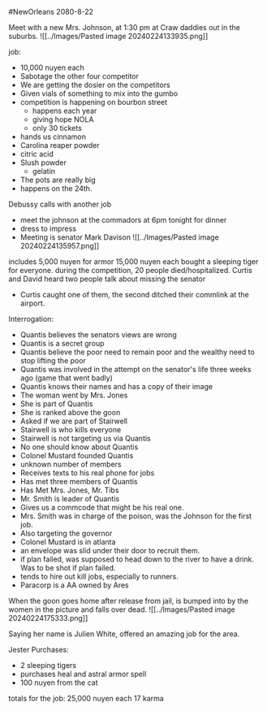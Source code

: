 #NewOrleans 
2080-8-22

Meet with a new Mrs. Johnson, at 1:30 pm at Craw daddies out in the suburbs.
![[../Images/Pasted image 20240224133935.png]]

job:
- 10,000 nuyen each
- Sabotage the other four competitor 
- We are getting the dosier on the competitors
- Given vials of something to mix into the gumbo
- competition is happening on bourbon street
	- happens each year
	- giving hope NOLA
	- only 30 tickets
- hands us cinnamon
- Carolina reaper powder
- citric acid
- Slush powder
	- gelatin
- The pots are really big
- happens on the 24th.

Debussy calls with another job
- meet the johnson at the commadors at 6pm tonight for dinner
- dress to impress
- Meeting is senator Mark Davison
![[../Images/Pasted image 20240224135957.png]]

includes 5,000 nuyen for armor
15,000 nuyen each
bought a sleeping tiger for everyone.
during the competition, 20 people died/hospitalized.
Curtis and David heard two people talk about missing the senator
- Curtis caught one of them, the second ditched their commlink at the airport.

Interrogation:
- Quantis believes the senators views are wrong
- Quantis is a secret group
- Quantis believe the poor need to remain poor and the wealthy need to stop lifting the poor
- Quantis was involved in the attempt on the senator's life three weeks ago (game that went badly)
- Quantis knows their names and has a copy of their image
- The woman went by Mrs. Jones
- She is part of Quantis
- She is ranked above the goon
- Asked if we are part of Stairwell
- Stairwell is who kills everyone
- Stairwell is not targeting us via Quantis
- No one should know about Quantis
- Colonel Mustard founded Quantis
- unknown number of members
- Receives texts to his real phone for jobs
- Has met three members of Quantis
- Has Met Mrs. Jones, Mr. Tibs
- Mr. Smith is leader of Quantis
- Gives us a commcode that might be his real one.
- Mrs. Smith was in charge of the poison, was the Johnson for the first job.
- Also targeting the governor
- Colonel Mustard is in atlanta
- an envelope was slid under their door to recruit them. 
- if plan failed, was supposed to head down to the river to have a drink. Was to be shot if plan failed. 
- tends to hire out kill jobs, especially to runners. 
- Paracorp is a AA owned by Ares

When the goon goes home after release from jail, is bumped into by the women in the picture and falls over dead. 
![[../Images/Pasted image 20240224175333.png]]

Saying her name is Julien White, offered an amazing job for the area.

Jester Purchases:
- 2 sleeping tigers
- purchases heal and astral armor spell 
- 100 nuyen from the cat


totals for the job:
25,000 nuyen each
17 karma

